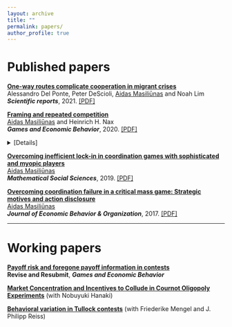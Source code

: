 ```yaml
---
layout: archive
title: ""
permalink: papers/
author_profile: true
---
```


# Published papers

<a href="https://www.nature.com/articles/s41598-021-92861-1" target="_blank">**One-way routes complicate cooperation in migrant crises**</a><br/>
Alessandro Del Ponte, Peter DeScioli, <ins>Aidas Masiliūnas</ins> and Noah Lim<br/>
***Scientific reports***, 2021. <a href="https://www.nature.com/articles/s41598-021-92861-1.pdf" target="_blank">[PDF]</a>

<a href="https://www.sciencedirect.com/science/article/pii/S0899825620301433" target="_blank">**Framing and repeated competition**</a><br/>
<ins>Aidas Masiliūnas</ins> and Heinrich H. Nax<br/>
***Games and Economic Behavior***, 2020. <a href="https://www.sciencedirect.com/science/article/pii/S0899825620301433/pdfft?md5=54b30c451ebe9706d65a807adb8778c1&pid=1-s2.0-S0899825620301433-main.pdf" target="_blank">[PDF]</a> <details><summary>[Details]</summary>
  
  ## Heading
  1. A numbered
  2. list
     * With some
     * Sub bullets
</details>

<a href="https://www.sciencedirect.com/science/article/abs/pii/S0165489619300289" target="_blank">**Overcoming inefficient lock-in in coordination games with sophisticated and myopic players**</a><br/>
<ins>Aidas Masiliūnas</ins><br/>
***Mathematical Social Sciences***, 2019. <a href="https://www.dropbox.com/s/ado7n6a8ny8virw/Overcoming%20inefficient%20lock-in%20in%20coordination%20games%20with%20sophisticated%20and%20myopic%20players.pdf?raw=1" target="_blank">[PDF]</a>

<a href="https://www.sciencedirect.com/science/article/abs/pii/S0167268117301191" target="_blank">**Overcoming coordination failure in a critical mass game: Strategic motives and action disclosure**</a><br/>
<ins>Aidas Masiliūnas</ins><br/>
***Journal of Economic Behavior & Organization***, 2017.  <a href="https://www.dropbox.com/s/ys4k8js5gnlvtrr/Overcoming%20coordination%20failure%20in%20a%20critical%20mass%20game.pdf?raw=1" target="_blank">[PDF]</a>


---

# Working papers

<a href="https://www.dropbox.com/s/hf9jpg81nh2y4jz/Learning%20in%20contests.pdf?raw=1" target="_blank">**Payoff risk and foregone payoff information in contests**</a><br/>
**Revise and Resubmit**, ***Games and Economic Behavior***

<a href="https://www.iser.osaka-u.ac.jp/library/dp/2021/DP1131.pdf" target="_blank">**Market Concentration and Incentives to Collude in Cournot Oligopoly Experiments**</a> (with Nobuyuki Hanaki)

<a href="https://www.dropbox.com/s/e0s0gggdwq4vm2p/Behavioral%20variation%20in%20Tullock%20contests.pdf?raw=1" target="_blank">**Behavioral variation in Tullock contests**</a> (with Friederike Mengel and J. Philipp Reiss)


